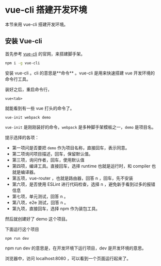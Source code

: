 # vue-cli 搭建开发环境

本节来用 vue-cli 搭建开发环境。

## 安装 Vue-cli

首先参考 [vue-cli]([https://github.com/vuejs/vue-cli](https://github.com/vuejs/vue-cli)) 的官网，来搭建脚手架。

```bash
npm i -g vue-cli
```

安装 vue-cli 。cli 的意思是\*\*命令\*\* 。vue-cli 是用来快速搭建 vue 开发环境的命令行工具。


装好之后，重启命令行，

```plain
vue<tab>
```


就能看到有一些 vue 打头的命令了。


```plain
vue-init webpack demo
```


`vue-init` 是刚刚装好的命令，`webpack` 是多种脚手架模板之一，`demo` 是项目名。

提示选择的各项：

* 第一项问是否要把 `demo`  作为项目名称，直接回车，表示同意。
* 第二项询问项目描述，回车，保留默认值。
* 第三项，询问作者，回车，使用默认值
* 第四项，编译工具。直接回车，选择 runtime 也就是运行时，和 compiler 也就是编译器。
* 第五项，vue-router ，也就是路由器，回答 n ，回车，先不安装
* 第六项，是否使用 ESLint 进行代码检查，选择 n ，避免新手看到过多的报错信息
* 第七项，单元测试，回答 n 。
* 第八项，e2e 测试，回答 n 。
* 第九项，直接回车，选择 npm 作为装包工具。

然后就创建好了 demo 这个项目。

下面运行这个项目

```
npm run dev
```

npm run dev 的意思是，在开发环境下运行项目，dev 是开发环境的意思。

浏览器中，访问 localhost:8080 ，可以看到一个页面运行起来了。
